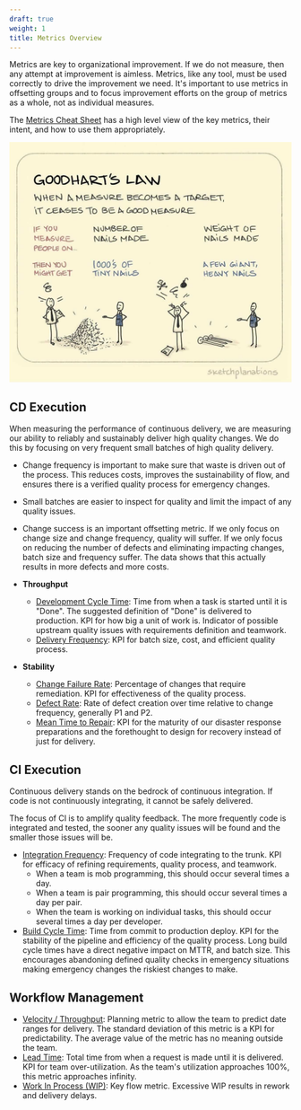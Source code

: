 ```yaml
---
draft: true
weight: 1
title: Metrics Overview
---
```


Metrics are key to organizational improvement. If we do not measure, then any attempt at improvement is aimless.
Metrics, like any tool, must be used correctly to drive the improvement we need. It's important to use metrics in
offsetting groups and to focus improvement efforts on the group of metrics as a whole, not as individual measures.

The [Metrics Cheat Sheet](../metrics-cheat-sheet) has a high level view of the key metrics, their intent, and how to
use them appropriately.

![Goodhart's Law](../images/Goodharts-law.jpg#width=50%)

## CD Execution

When measuring the performance of continuous delivery, we are measuring our ability to reliably and sustainably deliver
high quality changes. We do this by focusing on very frequent small batches of high quality delivery.

- Change frequency is important to make sure that waste is driven out of the process. This reduces costs, improves the
  sustainability of flow, and ensures there is a verified quality process for emergency changes.
- Small batches are easier to inspect for quality and limit the impact of any quality issues.
- Change success is an important offsetting metric. If we only focus on change size and change frequency,
  quality will suffer. If we only focus on reducing the number of defects and eliminating impacting changes, batch size
  and frequency suffer. The data shows that this actually results in more defects and more costs.

- **Throughput**
  - [Development Cycle Time](../development-cycle-time): Time from when a task is started until it is "Done". The
    suggested definition of "Done" is delivered to production. KPI for how big a unit of work is. Indicator of
    possible upstream quality issues with requirements definition and teamwork.
  - [Delivery Frequency](../release-frequency): KPI for batch size, cost, and efficient quality process.
- **Stability**

  - [Change Failure Rate](../change-fail-rate): Percentage of changes that require remediation. KPI for
    effectiveness of the quality process.
  - [Defect Rate](../defect-rate): Rate of defect creation over time relative to change frequency, generally P1 and P2.
  - [Mean Time to Repair](../mean-time-to-repair): KPI for the maturity of our disaster response preparations and
    the forethought to design for recovery instead of just for delivery.

## CI Execution

Continuous delivery stands on the bedrock of continuous integration. If code is not continuously integrating, it cannot
be safely delivered.

The focus of CI is to amplify quality feedback. The more frequently code is integrated and tested, the sooner any
quality issues will be found and the smaller those issues will be.

- [Integration Frequency](../integration-frequency): Frequency of code integrating to the trunk. KPI for efficacy of
  refining requirements, quality process, and teamwork.
  - When a team is mob programming, this should occur several times a day.
  - When a team is pair programming, this should occur several times a day per pair.
  - When the team is working on individual tasks, this should occur several times a day per developer.
- [Build Cycle Time](../build-duration): Time from commit to production deploy. KPI for the stability of the
  pipeline and efficiency of the quality process. Long build cycle times have a direct negative impact on MTTR, and
  batch size. This encourages abandoning defined quality checks in emergency situations making emergency changes the
  riskiest changes to make.

## Workflow Management

- [Velocity / Throughput](../velocity): Planning metric to allow the team to predict date ranges for delivery. The
  standard deviation of this metric is a KPI for predictability. The average value of the metric has no meaning outside
  the team.
- [Lead Time](../lead-time): Total time from when a request is made until it is delivered. KPI for team over-utilization.
  As the team's utilization approaches 100%, this metric approaches infinity.
- [Work In Process (WIP)](../work-in-progress): Key flow metric. Excessive WIP results in rework and delivery delays.
